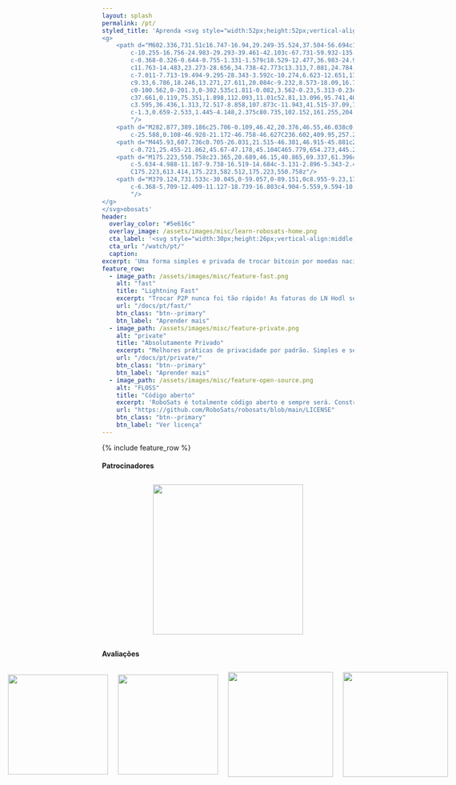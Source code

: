 ```yaml
---
layout: splash
permalink: /pt/
styled_title: 'Aprenda <svg style="width:52px;height:52px;vertical-align:middle;fill:currentColor;position:relative;top:-8px;filter:drop-shadow(1px 1px 2px rgb(0 0 0 / 0.4))" version="1.1" id="Layer_1" xmlns="http://www.w3.org/2000/svg" xmlns:xlink="http://www.w3.org/1999/xlink" viewBox="0 0 850 650" enable-background="new 0 0 850 650" xml:space="preserve">
<g>
	<path d="M602.336,731.51c16.747-16.94,29.249-35.524,37.504-56.694c18.792-48.193,16.967-94.996-10.46-139.81
		c-10.255-16.756-24.983-29.293-39.461-42.103c-67.731-59.932-135.412-119.919-203.104-179.895
		c-0.368-0.326-0.644-0.755-1.331-1.579c18.529-12.477,36.983-24.903,55.872-37.62c-9.61-6.799-18.917-13.385-28.648-20.27
		c11.763-14.483,23.273-28.656,34.738-42.773c13.313,7.081,24.784,5.523,32.075-4.132c6.395-8.467,5.794-20.59-1.412-28.52
		c-7.011-7.713-19.494-9.295-28.343-3.592c-10.274,6.623-12.651,17.652-6.576,31.65c-22.681,16.451-45.436,32.955-68.921,49.989
		c9.33,6.786,18.246,13.271,27.611,20.084c-9.232,8.573-18.09,16.797-27.064,25.131c-68.348-47.917-134.895-38.158-199.771,10.745
		c0-100.562,0-201.3,0-302.535c1.811-0.082,3.562-0.23,5.313-0.23c97.991-0.011,195.983-0.214,293.973,0.094
		c37.661,0.119,75.351,1.898,112.093,11.01c52.81,13.096,95.741,40.904,125.379,87.462c13.802,21.681,20.643,45.764,23.136,71.039
		c3.595,36.436,1.313,72.517-8.858,107.873c-11.943,41.515-37.09,74.011-69.641,101.357c-16.133,13.552-33.803,24.811-52.581,34.343
		c-1.3,0.659-2.533,1.445-4.148,2.375c80.735,102.152,161.255,204.034,242.318,306.6C761.843,731.51,682.637,731.51,602.336,731.51z
		"/>
	<path d="M282.877,389.186c25.706-0.109,46.42,20.376,46.55,46.038c0.131,25.994-20.404,46.852-46.238,46.96
		c-25.588,0.108-46.928-21.172-46.758-46.627C236.602,409.95,257.291,389.295,282.877,389.186z"/>
	<path d="M445.93,607.736c0.705-26.031,21.515-46.381,46.915-45.881c26.295,0.52,46.657,21.756,45.918,47.887
		c-0.721,25.455-21.862,45.67-47.178,45.104C465.779,654.273,445.244,633.082,445.93,607.736z"/>
	<path d="M175.223,550.758c23.365,20.689,46.15,40.865,69.337,61.396c-4.974,5.619-9.792,11.063-14.91,16.846
		c-5.634-4.988-11.167-9.738-16.519-14.684c-3.131-2.896-5.343-2.492-8.415,0.467c-9.944,9.58-20.234,18.801-29.493,27.332
		C175.223,613.414,175.223,582.512,175.223,550.758z"/>
	<path d="M379.124,731.533c-30.045,0-59.057,0-89.151,0c8.955-9.23,17.236-17.769,25.724-26.519
		c-6.368-5.709-12.409-11.127-18.739-16.803c4.904-5.559,9.594-10.877,14.65-16.608C334.013,691.492,356.2,711.186,379.124,731.533z
		"/>
</g>
</svg>obosats'
header:
  overlay_color: "#5e616c"
  overlay_image: /assets/images/misc/learn-robosats-home.png
  cta_label: '<svg style="width:30px;height:26px;vertical-align:middle;fill:currentColor;filter:drop-shadow(1px 1px 2px rgb(0 0 0 / 0.4))" xmlns="http://www.w3.org/2000/svg" viewBox="0 0 512 512"><path d="M188.3 147.1C195.8 142.8 205.1 142.1 212.5 147.5L356.5 235.5C363.6 239.9 368 247.6 368 256C368 264.4 363.6 272.1 356.5 276.5L212.5 364.5C205.1 369 195.8 369.2 188.3 364.9C180.7 360.7 176 352.7 176 344V167.1C176 159.3 180.7 151.3 188.3 147.1V147.1zM512 256C512 397.4 397.4 512 256 512C114.6 512 0 397.4 0 256C0 114.6 114.6 0 256 0C397.4 0 512 114.6 512 256zM256 48C141.1 48 48 141.1 48 256C48 370.9 141.1 464 256 464C370.9 464 464 370.9 464 256C464 141.1 370.9 48 256 48z"/></svg> Aprenda a usá-lo agora'
  cta_url: "/watch/pt/"
  caption:
excerpt: 'Uma forma simples e privada de trocar bitcoin por moedas nacionais.<br /> <svg style="width:26px;height:26px;vertical-align:middle;fill:currentColor;filter:drop-shadow(1px 1px 2px rgb(0 0 0 / 0.4))" xmlns="http://www.w3.org/2000/svg" viewBox="0 0 384 512"><!--! Font Awesome Free 6.1.1 by @fontawesome - https://fontawesome.com License - https://fontawesome.com/license/free (Icons: CC BY 4.0, Fonts: SIL OFL 1.1, Code: MIT License) Copyright 2022 Fonticons, Inc. --><path d="M240.5 224H352C365.3 224 377.3 232.3 381.1 244.7C386.6 257.2 383.1 271.3 373.1 280.1L117.1 504.1C105.8 513.9 89.27 514.7 77.19 505.9C65.1 497.1 60.7 481.1 66.59 467.4L143.5 288H31.1C18.67 288 6.733 279.7 2.044 267.3C-2.645 254.8 .8944 240.7 10.93 231.9L266.9 7.918C278.2-1.92 294.7-2.669 306.8 6.114C318.9 14.9 323.3 30.87 317.4 44.61L240.5 224z"/></svg><small> <a href="https://robosats.com">Use RoboSats com navegador Tor</a></small> <br/> <svg style="width:26px;height:26px;vertical-align:middle;fill:currentColor;filter:drop-shadow(1px 1px 2px rgb(0 0 0 / 0.4))" xmlns="http://www.w3.org/2000/svg" viewBox="0 0 480 512"><!--! Font Awesome Free 6.1.1 by @fontawesome - https://fontawesome.com License - https://fontawesome.com/license/free (Icons: CC BY 4.0, Fonts: SIL OFL 1.1, Code: MIT License) Copyright 2022 Fonticons, Inc. --><path d="M186.1 328.7c0 20.9-10.9 55.1-36.7 55.1s-36.7-34.2-36.7-55.1 10.9-55.1 36.7-55.1 36.7 34.2 36.7 55.1zM480 278.2c0 31.9-3.2 65.7-17.5 95-37.9 76.6-142.1 74.8-216.7 74.8-75.8 0-186.2 2.7-225.6-74.8-14.6-29-20.2-63.1-20.2-95 0-41.9 13.9-81.5 41.5-113.6-5.2-15.8-7.7-32.4-7.7-48.8 0-21.5 4.9-32.3 14.6-51.8 45.3 0 74.3 9 108.8 36 29-6.9 58.8-10 88.7-10 27 0 54.2 2.9 80.4 9.2 34-26.7 63-35.2 107.8-35.2 9.8 19.5 14.6 30.3 14.6 51.8 0 16.4-2.6 32.7-7.7 48.2 27.5 32.4 39 72.3 39 114.2zm-64.3 50.5c0-43.9-26.7-82.6-73.5-82.6-18.9 0-37 3.4-56 6-14.9 2.3-29.8 3.2-45.1 3.2-15.2 0-30.1-.9-45.1-3.2-18.7-2.6-37-6-56-6-46.8 0-73.5 38.7-73.5 82.6 0 87.8 80.4 101.3 150.4 101.3h48.2c70.3 0 150.6-13.4 150.6-101.3zm-82.6-55.1c-25.8 0-36.7 34.2-36.7 55.1s10.9 55.1 36.7 55.1 36.7-34.2 36.7-55.1-10.9-55.1-36.7-55.1z"/></svg><small> <a href="https://github.com/RoboSats/robosats">Página do projeto no Github</a></small>'
feature_row:
  - image_path: /assets/images/misc/feature-fast.png
    alt: "fast"
    title: "Lightning Fast"
    excerpt: "Trocar P2P nunca foi tão rápido! As faturas do LN Hodl servem como bonds e escrows para alta garantia e velocidade. Do início ao fim antes que o próximo bloco seja minerado!"
    url: "/docs/pt/fast/"
    btn_class: "btn--primary"
    btn_label: "Aprender mais"
  - image_path: /assets/images/misc/feature-private.png
    alt: "private"
    title: "Absolutamente Privado"
    excerpt: "Melhores práticas de privacidade por padrão. Simples e sem KYC. Você gerará um avatar aleatório do Robô para uso único. A exchange é apenas via Tor.<br/>"
    url: "/docs/pt/private/"
    btn_class: "btn--primary"
    btn_label: "Aprender mais"
  - image_path: /assets/images/misc/feature-open-source.png
    alt: "FLOSS"
    title: "Código aberto"
    excerpt: 'RoboSats é totalmente código aberto e sempre será. Construído por robots como você!.{::nomarkdown}<div style="content-align:center"><p style="margin-top: -5px;margin-bottom: 0px"><iframe style="display: inline-block;" src="https://ghbtns.com/github-btn.html?user=reckless-satoshi&repo=robosats&type=star&count=true&size=large" frameborder="0" scrolling="0" width="150px" height="30px"></iframe><iframe style="display: inline-block;" src="https://ghbtns.com/github-btn.html?user=reckless-satoshi&repo=robosats&type=fork&count=true&size=large" frameborder="0" scrolling="0" width="150px" height="30px"></iframe></p></div>{:/nomarkdown}'
    url: "https://github.com/RoboSats/robosats/blob/main/LICENSE"
    btn_class: "btn--primary"
    btn_label: "Ver licença"
---
```


{% include feature_row %}

#### Patrocinadores

<div style="display: flex; justify-content: center; align-items: center; align-content: center;">
  <div style="margin: 10px;"><a href="https://www.hrf.org" title="Human Right Foundation"><img src="/assets/images/sponsors/hrf.png" width="300px"/></a></div>
</div>

#### Avaliações

<div style="display: flex; justify-content: center; align-items: center; align-content: center;">
	<div style="margin: 10px;"><a href="https://www.athena-alpha.com/robosats-review/" title="Athena Alpha - RoboSats Review"><img src="/assets/images/reviews/athena_alpha.webp" width="200px"></a></div>
	<div style="margin: 10px;"><a href="https://kycnot.me/exchange/robosats" title="KYC Not Me - RoboSats Review"><img src="/assets/images/reviews/kycnotme.webp" width="200px"></a></div>
	<div style="margin: 10px;"><a href="https://bitcoinmagazine.com/business/robosats-private-bitcoin-exchange" title="Bitcoin Magazine - RoboSats Review"><img src="/assets/images/reviews/bitcoin_magazine.webp" width="210px"></a></div>
  <div style="margin: 10px;"><a href="https://h17n.com/exchange/robosats/" title="H17N Bitcoin - RoboSats Review"><img src="/assets/images/reviews/h17n_bitcoin.jpg" width="210px"></a></div>
</div>
